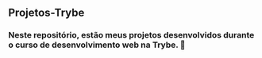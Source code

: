 ## Projetos-Trybe

### Neste repositório, estão meus projetos desenvolvidos durante o curso de desenvolvimento web na Trybe. 🚀
